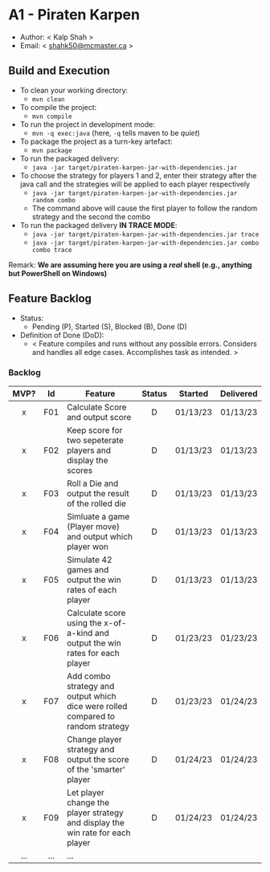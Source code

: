 # A1 - Piraten Karpen

  * Author: < Kalp Shah >
  * Email: < shahk50@mcmaster.ca >

## Build and Execution

  * To clean your working directory:
    * `mvn clean`
  * To compile the project:
    * `mvn compile`
  * To run the project in development mode:
    * `mvn -q exec:java` (here, `-q` tells maven to be _quiet_)
  * To package the project as a turn-key artefact:
    * `mvn package`
  * To run the packaged delivery:
    * `java -jar target/piraten-karpen-jar-with-dependencies.jar` 
  * To choose the strategy for players 1 and 2, enter their strategy after the java call and the strategies will be applied to each player respectively 
    * `java -jar target/piraten-karpen-jar-with-dependencies.jar random combo`
    * The command above will cause the first player to follow the random strategy and the second the combo 
  * To run the packaged delivery **IN TRACE MODE**:
    * `java -jar target/piraten-karpen-jar-with-dependencies.jar trace`
    * `java -jar target/piraten-karpen-jar-with-dependencies.jar combo combo trace`

Remark: **We are assuming here you are using a _real_ shell (e.g., anything but PowerShell on Windows)**

## Feature Backlog

 * Status: 
   * Pending (P), Started (S), Blocked (B), Done (D)
 * Definition of Done (DoD):
   * < Feature compiles and runs without any possible errors. Considers and handles all edge cases. Accomplishes task as intended. >

### Backlog 

| MVP? | Id  | Feature                                                                          | Status  |  Started  | Delivered |
| :-:  | :-: |   ---                                                                            |   :-:   |    :-:    |    :-:    |
| x    | F01 | Calculate Score and output score                                                 |    D    | 01/13/23  | 01/13/23  |
| x    | F02 | Keep score for two sepeterate players and display the scores                     |    D    | 01/13/23  | 01/13/23  |
| x    | F03 | Roll a Die and output the result of the rolled die                               |    D    | 01/13/23  | 01/13/23  |
| x    | F04 | Simluate a game (Player move) and output which player won                        |    D    | 01/13/23  | 01/13/23  |
| x    | F05 | Simulate 42 games and output the win rates of each player                        |    D    | 01/13/23  | 01/13/23  |
| x    | F06 | Calculate score using the x-of-a-kind and output the  win rates for each player  |    D    | 01/23/23  | 01/23/23  |
| x    | F07 | Add combo strategy and output which dice were rolled compared to random strategy |    D    | 01/23/23  | 01/24/23  |
| x    | F08 | Change player strategy and output the score of the 'smarter' player              |    D    | 01/24/23  | 01/24/23  |
| x    | F09 | Let player change the player strategy and display the win rate for each player   |    D    | 01/24/23  | 01/24/23  |
| ...  | ... | ... |

